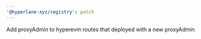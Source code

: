 ```yaml
---
'@hyperlane-xyz/registry': patch
---
```


Add proxyAdmin to hyperevm routes that deployed with a new proxyAdmin
